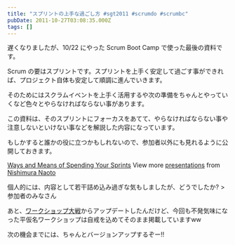 ```yaml
---
title: "スプリントの上手な過ごし方 #sgt2011 #scrumdo #scrumbc"
pubDate: 2011-10-27T03:08:35.000Z
tags: []
---
```


遅くなりましたが、10/22 にやった Scrum Boot Camp で使った最後の資料です。

Scrum の要はスプリントです。スプリントを上手く安定して過ごす事ができれば、プロジェクト自体も安定して順調に進んでいきます。

そのためにはスクラムイベントを上手く活用するや次の準備をちゃんとやっていくなど色々とやらなければならない事があります。

この資料は、そのスプリントにフォーカスをあてて、やらなければならない事や注意しないといけない事などを解説した内容になっています。

もしかすると誰かの役に立つかもしれないので、参加者以外にも見れるように公開しておきます。

 [Ways and Means of Spending Your Sprints](http://www.slideshare.net/nawoto/ways-and-means-of-spending-your-sprints)   View more [presentations](http://www.slideshare.net/) from [Nishimura Naoto](http://www.slideshare.net/nawoto)  

個人的には、内容として若干詰め込み過ぎな気もしましたが、どうでしたか? > 参加者のみなさん

あと、[ワークショップ大戦](http://d.hatena.ne.jp/nawoto/20110911/1315766860)からアップデートしたんだけど、今回も不発気味になった平仮名ワークショップは自戒を込めてそのまま掲載していますww

次の機会までには、ちゃんとバージョンアップするぞー!!